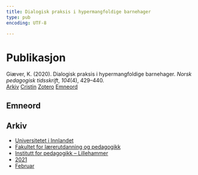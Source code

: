 ```yaml
---
title: Dialogisk praksis i hypermangfoldige barnehager
type: pub
encoding: UTF-8

---
```

<h1>Publikasjon</h1>
<article id="csl-bib-container-TZKR7USK" class="csl-bib-container">
  <div class="csl-bib-body"> <div class="csl-entry">Giæver, K. (2020). Dialogisk praksis i hypermangfoldige barnehager. <i>Norsk pedagogisk tidsskrift</i>, <i>104</i>(4), 429–440.</div> </div>
  <div class="csl-bib-buttons">
    <a href="#taxonomy-article-TZKR7USK" alt="archive" class="csl-bib-button">Arkiv</a>
    <a href="https://app.cristin.no/results/show.jsf?id=1885659" alt="Cristin" class="csl-bib-button">Cristin</a>
    <a href="http://zotero.org/groups/5881554/items/TZKR7USK" alt="Zotero" class="csl-bib-button">Zotero</a>
    <a href="#keywords-article-TZKR7USK" alt="keywords" class="csl-bib-button">Emneord</a>
  </div>
  <div id="csl-bib-meta-container-TZKR7USK"></div>
</article>
<div id="csl-bib-meta-TZKR7USK" class="csl-bib-meta">
  <article id="keywords-article-TZKR7USK" class="keywords-article">
    <h1>Emneord</h1>
    
  </article>
  <article id="taxonomy-article-TZKR7USK" class="taxonomy-article">
    <h1>Arkiv</h1>
    <ul>
      <li><a href="{{< params subfolder >}}nn/archive/?key=3DCRN523">Universitetet i Innlandet</a></li>
      <li><a href="{{< params subfolder >}}nn/archive/?key=WYNZA47F">Fakultet for lærerutdanning og pedagogikk</a></li>
      <li><a href="{{< params subfolder >}}nn/archive/?key=L8MA547R">Institutt for pedagogikk – Lillehammer</a></li>
      <li><a href="{{< params subfolder >}}nn/archive/?key=MD94ZHP9">2021</a></li>
      <li><a href="{{< params subfolder >}}nn/archive/?key=2LNUHRY4">Februar</a></li>
    </ul>
  </article>
</div>
